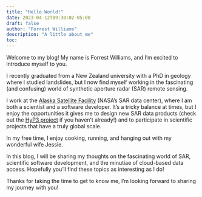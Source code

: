 ```yaml
---
title: "Hello World!"
date: 2023-04-12T09:30:02-05:00
draft: false
author: "Forrest Williams"
description: "A little about me"
toc: 
---
```

Welcome to my blog! My name is Forrest Williams, and I’m excited to introduce myself to you.

I recently graduated from a New Zealand university with a PhD in geology where I studied landslides, but I now find myself working in the fascinating (and confusing) world of synthetic aperture radar (SAR) remote sensing.

I work at the [Alaska Satellite Facility](https://asf.alaska.edu) (NASA’s SAR data center), where I am both a scientist and a software developer. It’s a tricky balance at times, but I enjoy the opportunities it gives me to design new SAR data products (check out the [HyP3 project](https://hyp3-docs.asf.alaska.edu) if you haven’t already!) and to participate in scientific projects that have a truly global scale.

In my free time, I enjoy cooking, running, and hanging out with my wonderful wife Jessie.

In this blog, I will be sharing my thoughts on the fascinating world of SAR, scientific software development, and the minutiae of cloud-based data access. Hopefully you’ll find these topics as interesting as I do!

Thanks for taking the time to get to know me, I’m looking forward to sharing my journey with you!
